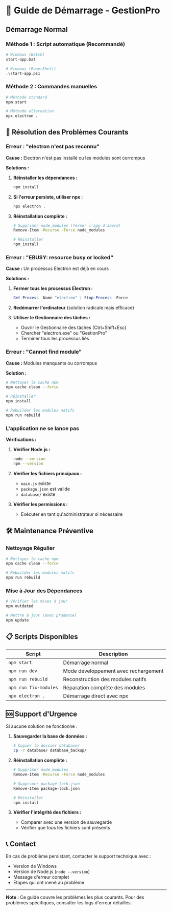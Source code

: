 # 🚀 Guide de Démarrage - GestionPro

## Démarrage Normal

### Méthode 1 : Script automatique (Recommandé)
```bash
# Windows (Batch)
start-app.bat

# Windows (PowerShell)
.\start-app.ps1
```

### Méthode 2 : Commandes manuelles
```bash
# Méthode standard
npm start

# Méthode alternative
npx electron .
```

## 🔧 Résolution des Problèmes Courants

### Erreur : "electron n'est pas reconnu"

**Cause :** Electron n'est pas installé ou les modules sont corrompus

**Solutions :**

1. **Réinstaller les dépendances :**
   ```bash
   npm install
   ```

2. **Si l'erreur persiste, utiliser npx :**
   ```bash
   npx electron .
   ```

3. **Réinstallation complète :**
   ```bash
   # Supprimer node_modules (fermer l'app d'abord)
   Remove-Item -Recurse -Force node_modules
   
   # Réinstaller
   npm install
   ```

### Erreur : "EBUSY: resource busy or locked"

**Cause :** Un processus Electron est déjà en cours

**Solutions :**

1. **Fermer tous les processus Electron :**
   ```powershell
   Get-Process -Name "electron" | Stop-Process -Force
   ```

2. **Redémarrer l'ordinateur** (solution radicale mais efficace)

3. **Utiliser le Gestionnaire des tâches :**
   - Ouvrir le Gestionnaire des tâches (Ctrl+Shift+Esc)
   - Chercher "electron.exe" ou "GestionPro"
   - Terminer tous les processus liés

### Erreur : "Cannot find module"

**Cause :** Modules manquants ou corrompus

**Solution :**
```bash
# Nettoyer le cache npm
npm cache clean --force

# Réinstaller
npm install

# Rebuilder les modules natifs
npm run rebuild
```

### L'application ne se lance pas

**Vérifications :**

1. **Vérifier Node.js :**
   ```bash
   node --version
   npm --version
   ```

2. **Vérifier les fichiers principaux :**
   - `main.js` existe
   - `package.json` est valide
   - `database/` existe

3. **Vérifier les permissions :**
   - Exécuter en tant qu'administrateur si nécessaire

## 🛠️ Maintenance Préventive

### Nettoyage Régulier
```bash
# Nettoyer le cache npm
npm cache clean --force

# Rebuilder les modules natifs
npm run rebuild
```

### Mise à Jour des Dépendances
```bash
# Vérifier les mises à jour
npm outdated

# Mettre à jour (avec prudence)
npm update
```

## 📋 Scripts Disponibles

| Script | Description |
|--------|-------------|
| `npm start` | Démarrage normal |
| `npm run dev` | Mode développement avec rechargement |
| `npm run rebuild` | Reconstruction des modules natifs |
| `npm run fix-modules` | Réparation complète des modules |
| `npx electron .` | Démarrage direct avec npx |

## 🆘 Support d'Urgence

Si aucune solution ne fonctionne :

1. **Sauvegarder la base de données :**
   ```bash
   # Copier le dossier database/
   cp -r database/ database_backup/
   ```

2. **Réinstallation complète :**
   ```bash
   # Supprimer node_modules
   Remove-Item -Recurse -Force node_modules
   
   # Supprimer package-lock.json
   Remove-Item package-lock.json
   
   # Réinstaller
   npm install
   ```

3. **Vérifier l'intégrité des fichiers :**
   - Comparer avec une version de sauvegarde
   - Vérifier que tous les fichiers sont présents

## 📞 Contact

En cas de problème persistant, contacter le support technique avec :
- Version de Windows
- Version de Node.js (`node --version`)
- Message d'erreur complet
- Étapes qui ont mené au problème

---

**Note :** Ce guide couvre les problèmes les plus courants. Pour des problèmes spécifiques, consulter les logs d'erreur détaillés.
